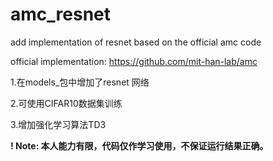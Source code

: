 # amc_resnet
add implementation of resnet based on the official amc code

official implementation: https://github.com/mit-han-lab/amc

1.在models_包中增加了resnet 网络

2.可使用CIFAR10数据集训练

3.增加强化学习算法TD3

**! Note: 本人能力有限，代码仅作学习使用，不保证运行结果正确。**

